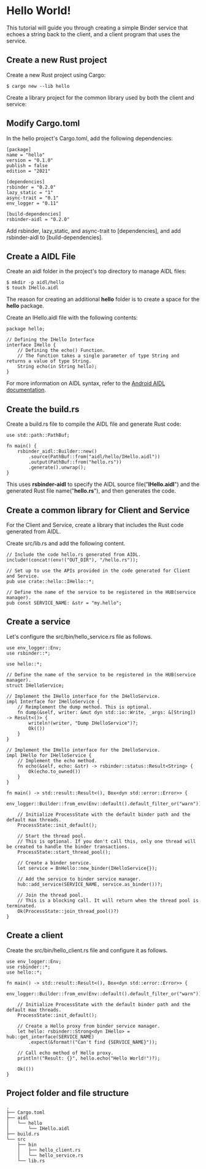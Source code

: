# Hello World!
This tutorial will guide you through creating a simple Binder service that echoes a string back to the client, and a client program that uses the service.

## Create a new Rust project
Create a new Rust project using Cargo:
```
$ cargo new --lib hello
```
Create a library project for the common library used by both the client and service:

## Modify Cargo.toml
In the hello project's Cargo.toml, add the following dependencies:

```
[package]
name = "hello"
version = "0.1.0"
publish = false
edition = "2021"

[dependencies]
rsbinder = "0.2.0"
lazy_static = "1"
async-trait = "0.1"
env_logger = "0.11"

[build-dependencies]
rsbinder-aidl = "0.2.0"

```
Add rsbinder, lazy_static, and async-trait to [dependencies], and add rsbinder-aidl to [build-dependencies].

## Create a AIDL File
Create an aidl folder in the project's top directory to manage AIDL files:
```
$ mkdir -p aidl/hello
$ touch IHello.aidl
```
The reason for creating an additional **hello** folder is to create a space for the **hello** package.

Create an IHello.aidl file with the following contents:
```
package hello;

// Defining the IHello Interface
interface IHello {
    // Defining the echo() Function.
    // The function takes a single parameter of type String and returns a value of type String.
    String echo(in String hello);
}
```
For more information on AIDL syntax, refer to the [Android AIDL documentation](https://source.android.com/docs/core/architecture/aidl).

## Create the build.rs
Create a build.rs file to compile the AIDL file and generate Rust code:
```
use std::path::PathBuf;

fn main() {
    rsbinder_aidl::Builder::new()
        .source(PathBuf::from("aidl/hello/IHello.aidl"))
        .output(PathBuf::from("hello.rs"))
        .generate().unwrap();
}
```
This uses **rsbinder-aidl** to specify the AIDL source file("**IHello.aidl**") and the generated Rust file name("**hello.rs**"), and then generates the code.

## Create a common library for Client and Service
For the Client and Service, create a library that includes the Rust code generated from AIDL.

Create src/lib.rs and add the following content.
```
// Include the code hello.rs generated from AIDL.
include!(concat!(env!("OUT_DIR"), "/hello.rs"));

// Set up to use the APIs provided in the code generated for Client and Service.
pub use crate::hello::IHello::*;

// Define the name of the service to be registered in the HUB(service manager).
pub const SERVICE_NAME: &str = "my.hello";
```

## Create a service
Let's configure the src/bin/hello_service.rs file as follows.
```
use env_logger::Env;
use rsbinder::*;

use hello::*;

// Define the name of the service to be registered in the HUB(service manager).
struct IHelloService;

// Implement the IHello interface for the IHelloService.
impl Interface for IHelloService {
    // Reimplement the dump method. This is optional.
    fn dump(&self, writer: &mut dyn std::io::Write, _args: &[String]) -> Result<()> {
        writeln!(writer, "Dump IHelloService")?;
        Ok(())
    }
}

// Implement the IHello interface for the IHelloService.
impl IHello for IHelloService {
    // Implement the echo method.
    fn echo(&self, echo: &str) -> rsbinder::status::Result<String> {
        Ok(echo.to_owned())
    }
}

fn main() -> std::result::Result<(), Box<dyn std::error::Error>> {
    env_logger::Builder::from_env(Env::default().default_filter_or("warn")).init();

    // Initialize ProcessState with the default binder path and the default max threads.
    ProcessState::init_default();

    // Start the thread pool.
    // This is optional. If you don't call this, only one thread will be created to handle the binder transactions.
    ProcessState::start_thread_pool();

    // Create a binder service.
    let service = BnHello::new_binder(IHelloService{});

    // Add the service to binder service manager.
    hub::add_service(SERVICE_NAME, service.as_binder())?;

    // Join the thread pool.
    // This is a blocking call. It will return when the thread pool is terminated.
    Ok(ProcessState::join_thread_pool()?)
}
```

## Create a client
Create the src/bin/hello_client.rs file and configure it as follows.
```
use env_logger::Env;
use rsbinder::*;
use hello::*;

fn main() -> std::result::Result<(), Box<dyn std::error::Error>> {
    env_logger::Builder::from_env(Env::default().default_filter_or("warn")).init();

    // Initialize ProcessState with the default binder path and the default max threads.
    ProcessState::init_default();

    // Create a Hello proxy from binder service manager.
    let hello: rsbinder::Strong<dyn IHello> = hub::get_interface(SERVICE_NAME)
        .expect(&format!("Can't find {SERVICE_NAME}"));

    // Call echo method of Hello proxy.
    println!("Result: {}", hello.echo("Hello World!")?);

    Ok(())
}
```

## Project folder and file structure
```
.
├── Cargo.toml
├── aidl
│   └── hello
│       └── IHello.aidl
├── build.rs
└── src
    ├── bin
    │   ├── hello_client.rs
    │   └── hello_service.rs
    └── lib.rs
```